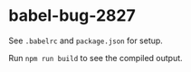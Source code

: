# babel-bug-2827

See `.babelrc` and `package.json` for setup.



Run `npm run build` to see the compiled output.

